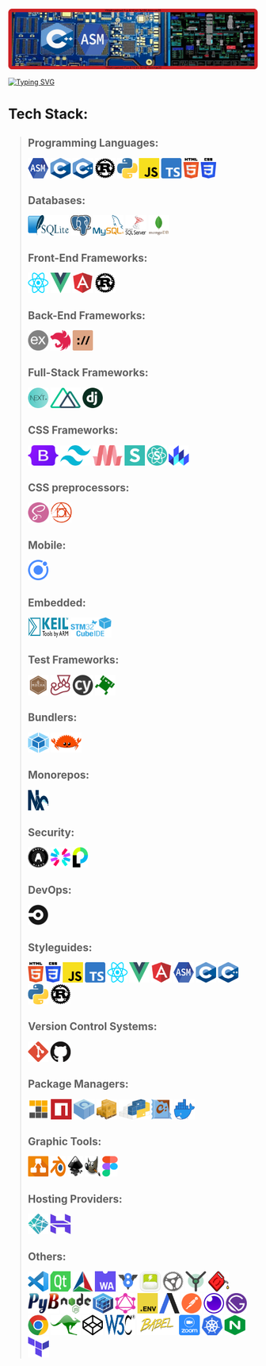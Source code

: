 ![](./icons/banner-new.png)

[![Typing SVG](https://readme-typing-svg.herokuapp.com?font=Bebas+Neue&size=40&color=105271&background=5FAB3000&center=true&vCenter=true&width=800&lines=Welcome+to+my+Github+profile;Willkommen+auf+meinem+Github+Profil;Bienvenue+sur+mon+Github+profil;Welkom+op+mijn+Github+profiel)](https://git.io/typing-svg)

# Tech Stack:

> ## Programming Languages:
> <a href="https://developer.arm.com/documentation/dui0473/j/writing-arm-assembly-language" title="ASM"><img src="./icons/asm-logo.png" alt="ASM logo" width="41px" height="41px"></a>
<a href="https://www.open-std.org/jtc1/sc22/wg14/" title="C"><img src="./icons/C_Logo.png" alt="C programming language logo" width="41px" height="41px"></a>
<a href="https://isocpp.org/" title="C++"><img src="./icons/cpp.png" alt="C plus plus programming language logo" width="41px" height="41px"></a>
<a href="https://www.rust-lang.org/" title="Rust"><img src="./icons/rust.png" alt="Rust" width="41" height="41"></a>
<a href="https://www.python.org/" title="Python"><img src="./icons/python.svg" alt="Python" width="41" height="41"></a>
<a href="https://javascript.info/" title="JavaScript"><img src="./icons/javascript.svg" alt="JavaScript logo" width="41px" height="41px"></a>
<a href="https://www.typescriptlang.org/" title="Typescript"><img src="./icons/typescript.png" alt="Typescript logo" width="41px" height="41px"></a>
<a href="https://html.com/html5/" title="HTML5"><img src="./icons/html-5.svg" alt="HTML5" width="31px" height="41px"></a>
<a href="https://css-tricks.com/" title="CSS3"><img src="./icons/css-3.svg" alt="CSS3" width="31px" height="41px"></a>
> ## Databases:
> <a href="https://www.sqlite.org/docs.html" title="SQLite"><img src="./icons/sqlite.svg" alt="SQLite" width="82" height="41"></a>
<a href="https://www.postgresql.org/" title="PostgreSQL"><img src="./icons/postgresql.svg" alt="PostgreSQL" width="41" height="41"></a>
<a href="https://www.mysql.com/" title="MySQL"><img src="./icons/mysql-logo.png" alt="MySQL" width="62" height="41"></a>
<a href="https://www.microsoft.com/en-us/sql-server/sql-server-2019" title="MSSQL"><img src="./icons/mssql-logo.png" alt="MSSQL" width="42" height="41"></a>
<a href="https://www.mongodb.com/" title="Mongo DB"><img src="./icons/mongo.png" alt="Mongo DB logo" width="42" height="41"></a>
> ## Front-End Frameworks:
> <a href="https://reactjs.org/" title="React"><img src="./icons/react.svg" alt="React logo" width="41px" height="41px"></a>
<a href="https://vuejs.org/" title="Vue"><img src="./icons/vuejs.png" alt="Vue logo" width="41px" height="41px"></a>
<a href="https://angular.io/" title="Angular"><img src="./icons/angular.png" alt="Angular logo" width="41px" height="41px"></a>
<a href="https://www.smithy.rs/" title="Smithy"><img src="./icons/rust.png" alt="Smithy logo" width="41px" height="41px"></a>
> ## Back-End Frameworks:
> <a href="https://expressjs.com/" title="Express"><img src="./icons/expressjs.png" alt="Express logo" width="41px" height="41px"></a>
<a href="https://nestjs.com/" title="Nest"><img src="./icons/nest.png" alt="Nest logo" width="41px" height="41px"></a>
<a href="https://crates.io/crates/tide" title="Tide"><img src="./icons/tide.png" alt="Tide logo" width="41px" height="41px"></a>
> ## Full-Stack Frameworks:
> <a href="https://nextjs.org/" title="Next"><img src="./icons/next.png" alt="Next logo" width="41px" height="41px"></a>
<a href="https://nuxtjs.org/" title="Nuxt"><img src="./icons/nuxt.png" alt="Nuxt logo" width="61px" height="41px"></a>
<a href="https://www.djangoproject.com/" title="Django"><img src="./icons/django.png" alt="Django logo" width="41px" height="41px"></a>
> ## CSS Frameworks:
> <a href="https://getbootstrap.com/" title="Bootstrap"><img src="./icons/bootstrap.png" alt="Bootstrap logo" width="61px" height="41px"></a>
<a href="https://tailwindcss.com/" title="Tailwind"><img src="./icons/tailwind.png" alt="Tailwind logo" width="61px" height="41px"></a>
<a href="https://materializecss.com/" title="Materialize"><img src="./icons/materialize.png" alt="Materialize logo" width="61px" height="41px"></a>
<a href="https://semantic-ui.com/" title="Semantic UI"><img src="./icons/semanticui.png" alt="Semantic UI logo" width="41px" height="41px"></a>
<a href="https://react.semantic-ui.com/" title="Semantic UI React"><img src="./icons/semantic-ui-react-logo.png" alt="Semantic UI React logo" width="41px" height="41px"></a>
<a href="https://lit.dev/" title="Lit"><img src="./icons/lit-logo.png" alt="Lit logo" width="41px" height="41px"></a>
> ## CSS preprocessors:
> <a href="https://sass-lang.com/" title="SASS"><img src="./icons/sass.png" alt="SASS logo" width="42px" height="41px"></a>
<a href="https://postcss.org/" title="PostCSS"><img src="./icons/postcss.png" alt="PostCSS logo" width="42px" height="41px"></a>
> ## Mobile:
> <a href="https://ionicframework.com/" title="Ionic"><img src="./icons/ionic.png" alt="Ionic logo" width="41px" height="41px"></a>
> ## Embedded:
> <a href="https://www.keil.com/" title="Keil"><img src="./icons/keil.png" alt="Keil logo" width="82px" height="41px"></a>
<a href="https://www.st.com/en/development-tools/stm32cubeide.html" title="STM32CubeIDE"><img src="./icons/stm32.png" alt="STM32CubeIDE logo" width="82px" height="41px"></a>
> ## Test Frameworks:
> <a href="https://mochajs.org/" title="Mocha"><img src="./icons/mocha.svg" alt="Mocha logo" width="41px" height="41px"></a>
<a href="https://jestjs.io/" title="Jest"><img src="./icons/jest-logo.png" alt="Jest logo" width="41px" height="41px"></a>
<a href="https://www.cypress.io/" title="Cypress"><img src="./icons/cypress.png" alt="Cypress logo" width="41px" height="41px"></a>
<a href="https://www.froglogic.com/" title="Froglogic"><img src="./icons/froglogic.png" alt="Froglogic logo" width="41px" height="41px"></a>
> ## Bundlers:
> <a href="https://webpack.js.org/" title="Webpack"><img src="./icons/webpack.png" alt="Webpack logo" width="42px" height="41px"></a>
<a href="https://trunkrs.dev/" title="Trunc"><img src="./icons/trunc.svg" alt="Trunc logo" width="62px" height="41px"></a>
> ## Monorepos:
> <a href="https://nx.dev/" title="Nx"><img src="./icons/nx-logo.png" alt="Nx logo" width="41px" height="41px"></a>
> ## Security:
> <a href="https://oauth.net/" title="OAuth"><img src="./icons/Oauth.png" alt="OAuth logo" width="41px" height="41px"></a>
<a href="https://jwt.io/" title="JSON Web Tokens"><img src="./icons/jwt_logo.svg" alt="JSON Web Tokens logo" width="41px" height="41px"></a>
<a href="https://www.passportjs.org/" title="Passport"><img src="./icons/passportjs.png" alt="Passport logo" width="31px" height="41px"></a>
> ## DevOps:
> <a href="https://circleci.com/" title="CircleCI"><img src="./icons/circleci.png" alt="CircleCI logo" width="41px" height="41px"></a>
> ## Styleguides:
> <a href="https://developer.adobe.com/commerce/php/coding-standards/html-style-guide/" title="HTML Style Guide"><img src="./icons/html-5.svg" alt="Adobe logo" width="31px" height="41px"></a>
<a href="https://developer.wordpress.org/coding-standards/wordpress-coding-standards/css/" title="CSS Style Guide"><img src="./icons/css-3.svg" alt="Wordpress logo" width="31px" height="41px"></a>
<a href="https://airbnb.io/javascript/" title="JavaScript Style Guide"><img src="./icons/javascript.svg" alt="Airbnb logo" width="41px" height="41px"></a>
<a href="https://google.github.io/styleguide/tsguide.html" title="Typescript Style Guide"><img src="./icons/typescript.png" alt="Google logo" width="41px" height="41px"></a>
<a href="https://airbnb.io/javascript/react/" title="React Style Guide"><img src="./icons/react.svg" alt="Airbnb logo" width="41px" height="41px"></a>
<a href="https://v2.vuejs.org/v2/style-guide/?redirect=true" title="Vue style guide"><img src="./icons/vuejs.png" alt="Vue logo" width="41px" height="41px"></a>
<a href="https://angular.io/guide/styleguide" title="Angular style guide"><img src="./icons/angular.png" alt="Angular logo" width="41px" height="41px"></a>
<a href="http://www.sourceformat.com/pdf/asm-coding-standard-brown.pdf" title="ASM style guide"><img src="./icons/asm-logo.png" alt="ASM logo" width="41px" height="41px"></a>
<a href="https://cs50.readthedocs.io/style/c/" title="C style guide"><img src="./icons/C_Logo.png" alt="C programming language logo" width="41px" height="41px"></a>
<a href="https://www.stroustrup.com/JSF-AV-rules.pdf" title="C++ Style Guide"><img src="./icons/cpp.png" alt="Lockheed Martin logo" width="41px" height="41px"></a>
<a href="https://peps.python.org/pep-0008/" title="Python Style Guide"><img src="./icons/python.svg" alt="PEP8 logo" width="41px" height="41px"></a>
<a href="https://www.ockam.io/learn/how-to-guides/contributing/ockam_rust_code_standard" title="Rust Style Guide"><img src="./icons/rust.png" alt="Ockam logo" width="41px" height="41px"></a>
> ## Version Control Systems:
> <a href="https://git-scm.com/" title="Git"><img src="./icons/git-icon.svg" alt="Git" width="41px" height="41px"></a>
<a href="https://github.com/" title="GitHub"><img src="./icons/github-logo.png" alt="GitHub logo" width="41px" height="41px"></a>
> ## Package Managers:
> <a href="https://pnpm.io/" title="PNPM"><img src="./icons/pnpm.png" alt="PNPM logo" width="42px" height="41px"></a>
<a href="https://www.npmjs.com/" title="NPM"><img src="./icons/npm.svg" alt="NPM logo" width="42px" height="41px"></a>
<a href="https://conan.io/" title="Conan"><img src="./icons/conan.png" alt="Conan logo" width="42px" height="41px"></a>
<a href="https://crates.io/" title="Cargo"><img src="./icons/cargo.png" alt="Cargo logo" width="42px" height="41px"></a>
<a href="https://pypi.org/project/pip/" title="pip"><img src="./icons/pip.svg" alt="pip logo" width="62px" height="41px"></a>
<a href="https://chocolatey.org/" title="Chocolatey"><img src="./icons/chocolatey.png" alt="Chocolatey logo" width="42px" height="41px"></a>
<a href="https://www.docker.com/" title="Docker"><img src="./icons/docker.png" alt="Docker logo" width="42px" height="41px"></a>
> ## Graphic Tools:
> <a href="https://www.diagrams.net/" title="Diagrams.net"><img src="./icons/diagrams.png" alt="Diagrams.net logo" width="41px" height="41px"></a>
<a href="https://www.blender.org/" title="Blender"><img src="./icons/blender.png" alt="Blender logo" width="31px" height="41px"></a>
<a href="https://inkscape.org/" title="Inkscape"><img src="./icons/inkscape.png" alt="Inkscape logo" width="31px" height="41px"></a>
<a href="https://www.gimp.org/" title="GIMP"><img src="./icons/gimp.png" alt="Gimp logo" width="31px" height="41px"></a>
<a href="https://www.figma.com/" title="Figma"><img src="./icons/figma.png" alt="Figma logo" width="31px" height="41px"></a>
> ## Hosting Providers:
> <a href="https://www.netlify.com/" title="Netlify"><img src="./icons/netlify.png" alt="Netlify logo" width="41px" height="41px"></a>
<a href="https://www.hostinger.com/" title="Hostinger"><img src="./icons/hostinger.png" alt="Hostinger logo" width="41px" height="41px"></a>
> ## Others:
> <a href="https://code.visualstudio.com/" title="Visual Studio Code"><img src="./icons/visual-studio-code.svg" alt="Visual Studio Code" width="41px" height="41px"></a>
<a href="https://www.qt.io/product/development-tools?hsLang=en" title="Qt Creator"><img src="./icons/qt.png" alt="Qt Creator logo" width="41px" height="41px"></a>
<a href="https://cmake.org/" title="CMake"><img src="./icons/cmake-logo.png" alt="CMake logo" width="41px" height="41px"></a>
<a href="https://webassembly.org/" title="WASM"><img src="./icons/wasm.png" alt="WASM logo" width="42px" height="41px"></a>
<a href="https://v8.dev/" title="V8"><img src="./icons/v8.svg" alt="V8 logo" width="42px" height="41px"></a>
<a href="https://emscripten.org/" title="Emscripten"><img src="./icons/emscripten.png" alt="Emscripten logo" width="42px" height="41px"></a>
<a href="https://actix.rs/" title="Actix"><img src="./icons/actix.png" alt="Actix logo" width="42px" height="41px"></a>
<a href="https://yew.rs/" title="Yew"><img src="./icons/yew.png" alt="Yew logo" width="42px" height="41px"></a>
<a href="https://diesel.rs/" title="Diesel"><img src="./icons/diesel.png" alt="Diesel logo" width="42px" height="41px"></a>
<a href="https://pybuilder.io/" title="PyBuilder"><img src="./icons/pybuilder.svg" alt="pybuilder logo" width="62px" height="41px"></a>
<a href="https://nodejs.org/en/" title="Node Js"><img src="./icons/node.png" alt="Node Js logo" width="61px" height="41px"></a>
<a href="https://sequelize.org/" title="Sequelize"><img src="./icons/sequelize.png" alt="Sequelize logo" width="41px" height="41px"></a>
<a href="https://graphql.org/" title="GraphQL"><img src="./icons/graphql.png" alt="GraphQL logo" width="41px" height="41px"></a>
<a href="https://www.npmjs.com/package/dotenv" title="dotenv"><img src="./icons/dotenv.png" alt="dotenv logo" width="41px" height="41px"></a>
<a href="https://axios-http.com/" title="Axios"><img src="./icons/axios.png" alt="Axios logo" width="41px" height="41px"></a>
<a href="https://www.postman.com/" title="Postman"><img src="./icons/postman.png" alt="Postman logo" width="41px" height="41px"></a>
<a href="https://insomnia.rest/" title="Insomnia"><img src="./icons/insomnia.png" alt="Insomnia logo" width="41px" height="41px"></a>
<a href="https://www.gatsbyjs.com/" title="Gatsby"><img src="./icons/gatsby.png" alt="Gatsby logo" width="42px" height="41px"></a>
<a href="https://www.google.com/intl/en/chrome/" title="Google Chrome"><img src="./icons/chrome.png" alt="Google Chrome logo" width="41px" height="41px"></a>
<a href="https://www.mockaroo.com/" title="Mockaroo"><img src="./icons/mockaroo.png" alt="Mockaroo logo" width="61px" height="41px"></a>
<a href="https://codepen.io/" title="Codepen"><img src="./icons/codepen.png" alt="Codepen logo" width="41px" height="41px"></a>
<a href="https://jigsaw.w3.org/css-validator/#validate_by_input" title="W3C CSS validator"><img src="./icons/w3c.png" alt="W3C logo" width="61px" height="41px"></a>
<a href="https://babeljs.io/" title="Babel"><img src="./icons/babel.svg" alt="Babel logo" width="82px" height="41px"></a>
<a href="https://zoom.us/" title="Zoom"><img src="./icons/zoom.png" alt="Zoom logo" width="42px" height="41px"></a>
<a href="https://kubernetes.io/" title="Kubernetes"><img src="./icons/kubernetes.png" alt="Kubernetes logo" width="42px" height="41px"></a>
<a href="https://www.nginx.com/" title="NGINX"><img src="./icons/nginx.png" alt="NGINX logo" width="42px" height="41px"></a>
<a href="https://www.terraform.io/" title="Terraform"><img src="./icons/terraform.png" alt="Terraform logo" width="42px" height="41px"></a>
